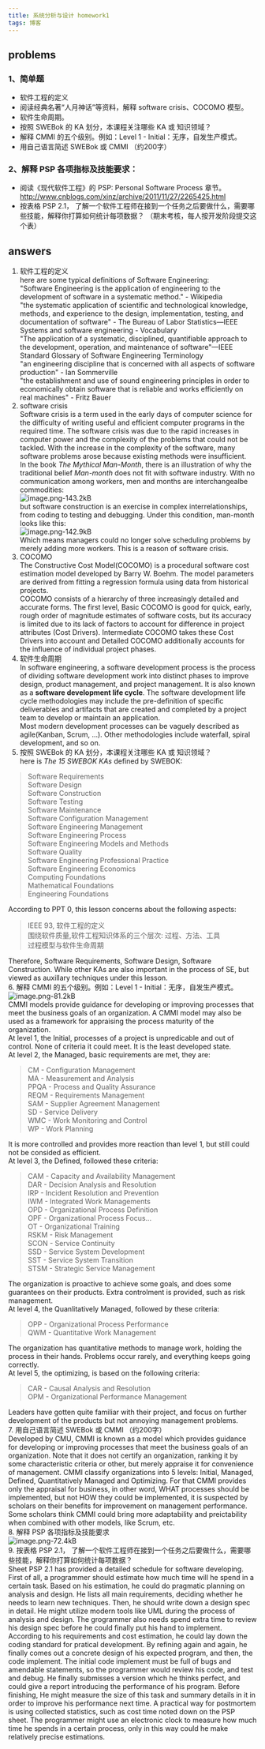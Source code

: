 ```yaml
---  
title: 系统分析与设计 homework1  
tags: 博客  
---  
```

  
## problems  
### 1、简单题  
  
- 软件工程的定义  
- 阅读经典名著“人月神话”等资料，解释 software crisis、COCOMO 模型。  
- 软件生命周期。  
- 按照 SWEBok 的 KA 划分，本课程关注哪些 KA 或 知识领域？  
- 解释 CMMI 的五个级别。例如：Level 1 - Initial：无序，自发生产模式。  
- 用自己语言简述 SWEBok 或 CMMI （约200字）  
### 2、解释 PSP 各项指标及技能要求：  
  
- 阅读《现代软件工程》的 PSP: Personal Software Process 章节。 http://www.cnblogs.com/xinz/archive/2011/11/27/2265425.html  
- 按表格 PSP 2.1， 了解一个软件工程师在接到一个任务之后要做什么，需要哪些技能，解释你打算如何统计每项数据？ （期末考核，每人按开发阶段提交这个表）  
  
## answers  
  
1. 软件工程的定义  
here are some typical definitions of Software Engineering:  
"Software Engineering is the application of engineering to the development of software in a systematic method." - Wikipedia  
"the systematic application of scientific and technological knowledge, methods, and experience to the design, implementation, testing, and documentation of software" - The Bureau of Labor Statistics—IEEE Systems and software engineering - Vocabulary  
"The application of a systematic, disciplined, quantifiable approach to the development, operation, and maintenance of software"—IEEE Standard Glossary of Software Engineering Terminology  
"an engineering discipline that is concerned with all aspects of software production" - Ian Sommerville  
"the establishment and use of sound engineering principles in order to economically obtain software that is reliable and works efficiently on real machines" - Fritz Bauer  
2. software crisis  
Software crisis is a term used in the early days of computer science for the difficulty of writing useful and efficient computer programs in the required time. The software crisis was due to the rapid increases in computer power and the complexity of the problems that could not be tackled. With the increase in the complexity of the software, many software problems arose because existing methods were insufficient.  
In the book *The Mythical Man-Month*, there is an illustration of why the traditional belief *Man-month* does not fit with software industry. With no communication among workers, men and months are interchangealbe commodities:  
![image.png-143.2kB][1]  
but software construction is an exercise in complex interrelationships, from coding to testing and debugging. Under this condition, man-month looks like this:  
![image.png-142.9kB][2]  
Which means managers could no longer solve scheduling problems by merely adding more workers. This is a reason of software crisis.  
3. COCOMO  
The Constructive Cost Model(COCOMO) is a procedural software cost estimation model developed by Barry W. Boehm. The model parameters are derived from fitting a regression formula using data from historical projects.  
COCOMO consists of a hierarchy of three increasingly detailed and accurate forms. The first level, Basic COCOMO is good for quick, early, rough order of magnitude estimates of software costs, but its accuracy is limited due to its lack of factors to account for difference in project attributes (Cost Drivers). Intermediate COCOMO takes these Cost Drivers into account and Detailed COCOMO additionally accounts for the influence of individual project phases.  
4. 软件生命周期  
In software engineering, a software development process is the process of dividing software development work into distinct phases to improve design, product management, and project management. It is also known as a **software development life cycle**. The software development life cycle methodologies may include the pre-definition of specific deliverables and artifacts that are created and completed by a project team to develop or maintain an application.  
Most modern development processes can be vaguely described as agile(Kanban, Scrum, ...). Other methodologies include waterfall, spiral development, and so on.  
5. 按照 SWEBok 的 KA 划分，本课程关注哪些 KA 或 知识领域？  
here is *The 15 SWEBOK KAs* defined by SWEBOK:  
> Software Requirements  
Software Design  
Software Construction  
Software Testing  
Software Maintenance  
Software Configuration Management  
Software Engineering Management  
Software Engineering Process  
Software Engineering Models and Methods  
Software Quality  
Software Engineering Professional Practice  
Software Engineering Economics  
Computing Foundations  
Mathematical Foundations  
Engineering Foundations  
  
According to PPT 0, this lesson concerns about the following aspects:  
> IEEE 93, 软件工程的定义  
围绕软件质量,软件工程知识体系的三个层次: 过程、方法、工具  
过程模型与软件生命周期  
  
Therefore, Software Requirements, Software Design, Software Construction. While other KAs are also important in the process of SE, but viewed as auxillary techniques under this lesson.  
6. 解释 CMMI 的五个级别。例如：Level 1 - Initial：无序，自发生产模式。  
![image.png-81.2kB][3]  
CMMI models provide guidance for developing or improving processes that meet the business goals of an organization. A CMMI model may also be used as a framework for appraising the process maturity of the organization.  
At level 1, the Initial, processes of a project is unpredicable and out of control. None of criteria it could meet. It is the least developed state.  
At level 2, the Managed, basic requirements are met, they are:  
> CM - Configuration Management  
MA - Measurement and Analysis  
PPQA - Process and Quality Assurance  
REQM - Requirements Management  
SAM - Supplier Agreement Management  
SD - Service Delivery  
WMC - Work Monitoring and Control  
WP - Work Planning  
  
It is more controlled and provides more reaction than level 1, but still could not be consided as efficient.  
At level 3, the Defined, followed these criteria:  
> CAM - Capacity and Availability Management  
DAR - Decision Analysis and Resolution  
IRP - Incident Resolution and Prevention  
IWM - Integrated Work Managements  
OPD - Organizational Process Definition  
OPF - Organizational Process Focus...  
OT - Organizational Training  
RSKM - Risk Management  
SCON - Service Continuity  
SSD - Service System Development  
SST - Service System Transition  
STSM - Strategic Service Management  
  
The organization is proactive to achieve some goals, and does some guarantees on their products. Extra controlment is provided, such as risk management.  
At level 4, the Quanlitatively Managed, followed by these criteria:  
> OPP - Organizational Process Performance  
QWM - Quantitative Work Management  
  
The organization has quantitative methods to manage work, holding the process in their hands. Problems occur rarely, and everything keeps going correctly.  
At level 5, the optimizing, is based on the following criteria:  
> CAR - Causal Analysis and Resolution  
OPM - Organizational Performance Management  
  
Leaders have gotten quite familiar with their project, and focus on further development of the products but not annoying management problems.  
7. 用自己语言简述 SWEBok 或 CMMI （约200字）  
Developed by CMU, CMMI is known as a model which provides guidance for developing or improving processes that meet the business goals of an organization. Note that it does not certify an organization, ranking it by some characteristic criteria or other, but merely appraise it for convenience of management. CMMI classify organizations into 5 levels: Initial, Managed, Defined, Quantitatively Managed and Optimizing. For that CMMI provides only the appraisal for business, in other word, WHAT processes should be implemented, but not HOW they could be implemented, it is suspected by scholars on their benefits for improvement on management performance. Some scholars think CMMI could bring more adaptability and preictability when combined with other models, like Scrum, etc.  
8. 解释 PSP 各项指标及技能要求  
![image.png-72.4kB][4]  
9. 按表格 PSP 2.1， 了解一个软件工程师在接到一个任务之后要做什么，需要哪些技能，解释你打算如何统计每项数据？  
Sheet PSP 2.1 has provided a detailed schedule for software developing. First of all, a programmer should estimate how much time will he spend in a certain task. Based on his estimation, he could do pragmatic planning on analysis and design. He lists all main requirements, deciding whether he needs to learn new techniques. Then, he should write down a design spec in detail. He might utilize modern tools like UML during the process of analysis and design. The grogrammer also needs spend extra time to review his design spec before he could finally put his hand to implement. According to his requirements and cost estimation, he could lay down the coding standard for pratical development. By refining again and again, he finally comes out a concrete design of his expected program, and then, the code implement. The initial code implement must be full of bugs and amendable statements, so the programmer would review his code, and test and debug. He finally submisses a version which he thinks perfect, and could give a report introducing the performance of his program. Before finishing, He might measure the size of this task and summary details in it in order to improve his performance next time. A practical way for postmortem is using collected statistics, such as cost time noted down on the PSP sheet. The programmer might use an electronic clock to measure how much time he spends in a certain process, only in this way could he make relatively precise estimations.  
  
  
  
  
  
  
[1]: http://static.zybuluo.com/twoer2/2jdadoaadkl3gv2dhwfxb9mb/image.png  
[2]: http://static.zybuluo.com/twoer2/71uvd14do4srx0854npwnunj/image.png  
[3]: http://static.zybuluo.com/twoer2/5oqbhnqsis8nkou9qkj1vbhv/image.png  
[4]: http://static.zybuluo.com/twoer2/tklsqgk2gjqks65pedte0oiu/image.png  
  
